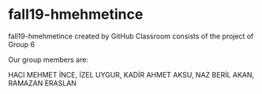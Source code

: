 # fall19-hmehmetince
fall19-hmehmetince created by GitHub Classroom consists of the project of Group 6

Our group members are:

HACI MEHMET İNCE,
İZEL UYGUR,
KADİR AHMET AKSU,
NAZ BERİL AKAN,
RAMAZAN ERASLAN
